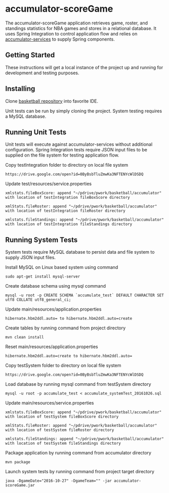 # accumulator-scoreGame

The accumulator-scoreGame application retrieves game, roster, and standings statistics for NBA games and stores in a relational database.  It uses Spring Integration to control application flow and relies on [accumulator-services](id:https://github.com/pablote3/basketball/tree/master/accumulator/accumulator-services) to supply Spring components. 

## Getting Started

These instructions will get a local instance of the project up and running for development and testing purposes.

## Installing

Clone [basketball repository](id:https://github.com/pablote3/basketball) into favorite IDE.

Unit tests can be run by simply cloning the project.  System testing requires a MySQL database.

## Running Unit Tests

Unit tests will execute against accumulator-services without additional configuration.  Spring Integration tests require JSON input files to be supplied on the file system for testing application flow.

Copy testIntegration folder to directory on local file system

    https://drive.google.com/open?id=0ByBsbTluZmwKa3NFTENYcWlDSDQ

Update test/resources/service.properties

    xmlstats.fileBoxScore: append "~/pdrive/pwork/basketball/accumulator" with location of testIntegration fileBoxScore directory
    
    xmlStats.fileRoster: append "~/pdrive/pwork/basketball/accumulator" with location of testIntegration fileRoster directory
    
    xmlstats.fileStandings: append "~/pdrive/pwork/basketball/accumulator" with location of testIntegration fileStandings directory

## Running System Tests

System tests require MySQL database to persist data and file system to supply JSON input files.

Install MySQL on Linux based system using command

    sudo apt-get install mysql-server

Create database schema using mysql command

    mysql -u root -p CREATE SCHEMA `accumulate_test` DEFAULT CHARACTER SET utf8 COLLATE utf8_general_ci;

Update main/resources/application.properties

    hibernate.hbm2ddl.auto= to hibernate.hbm2ddl.auto=create
    
Create tables by running command from project directory

    mvn clean install
 
Reset main/resources/application.properties

    hibernate.hbm2ddl.auto=create to hibernate.hbm2ddl.auto=

Copy testSystem folder to directory on local file system

    https://drive.google.com/open?id=0ByBsbTluZmwKa3NFTENYcWlDSDQ

Load database by running mysql command from testSystem directory

    mysql -u root -p accumulate_test < accumulate_systemTest_20161026.sql

Update main/resources/service.properties

    xmlstats.fileBoxScore: append "~/pdrive/pwork/basketball/accumulator" with location of testSystem fileBoxScore directory
    
    xmlStats.fileRoster: append "~/pdrive/pwork/basketball/accumulator" with location of testSystem fileRoster directory
    
    xmlstats.fileStandings: append "~/pdrive/pwork/basketball/accumulator" with location of testSystem fileStandings directory
    
Package application by running command from accumulator directory

    mvn package
    
Launch system tests by running command from project target directory
    
    java -DgameDate="2016-10-27" -DgameTeam="" -jar accumulator-scoreGame.jar
